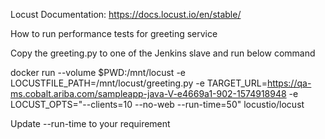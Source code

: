 Locust Documentation: https://docs.locust.io/en/stable/

How to run performance tests for greeting service

Copy the greeting.py to one of the Jenkins slave and run below command

docker run --volume $PWD:/mnt/locust -e LOCUSTFILE_PATH=/mnt/locust/greeting.py -e TARGET_URL=https://qa-ms.cobalt.ariba.com/sampleapp-java-V-e4669a1-902-1574918948 -e LOCUST_OPTS="--clients=10 --no-web --run-time=50" locustio/locust

Update --run-time to your requirement
